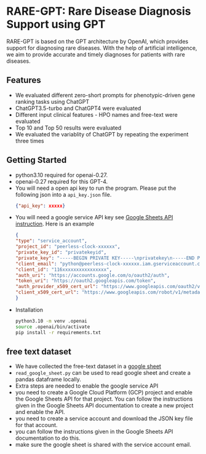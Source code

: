 # RARE-GPT: Rare Disease Diagnosis Support using GPT

RARE-GPT is based on the GPT architecture by OpenAI, which provides support for diagnosing rare diseases. With the help of artificial intelligence, we aim to provide accurate and timely diagnoses for patients with rare diseases.

## Features

- We evaluated different zero-short prompts for phenotypic-driven gene ranking tasks using ChatGPT 
- ChatGPT3.5-turbo and ChatGPT4 were evaluated
- Different input clinical features - HPO names and free-text were evaluated
- Top 10 and Top 50 results were evaluated
- We evaluated the variablity of ChatGPT by repeating the experiment three times

## Getting Started
- python3.10 required for openai-0.27.
- openai-0.27 required for this GPT-4.
- You will need a open api key to run the program. Please put the following json into a `api_key.json` file.
    ```json
    {"api_key": xxxxx}
    ```
- You will need a google service API key see [Google Sheets API instruction](https://developers.google.com/sheets/api/guides/concepts). Here is an example
    ```json
    {
    "type": "service_account",
    "project_id": "peerless-clock-xxxxxx",
    "private_key_id": "privatekeyid",
    "private_key": "-----BEGIN PRIVATE KEY-----\nprivatekey\n-----END PRIVATE KEY-----\n",
    "client_email": "python@peerless-clock-xxxxxx.iam.gserviceaccount.com",
    "client_id": "116xxxxxxxxxxxxxxxx",
    "auth_uri": "https://accounts.google.com/o/oauth2/auth",
    "token_uri": "https://oauth2.googleapis.com/token",
    "auth_provider_x509_cert_url": "https://www.googleapis.com/oauth2/v1/certs",
    "client_x509_cert_url": "https://www.googleapis.com/robot/v1/metadata/x509/python%40peerless-clock-xxxxxx.iam.gserviceaccount.com"
    }
    ```
- Installation 
    ```sh
    python3.10 -m venv .openai
    source .openai/bin/activate
    pip install -r requirements.txt
    ```


## free text dataset
- We have collected the free-text dataset in a [google sheet](https://docs.google.com/spreadsheets/d/1GL_mEX2Iqz5ANvftYWa2mwDKxnA05jN-s2SKDw3rLeo/edit#gid=0)
- `read_google_sheet.py` can be used to read google sheet and create a pandas dataframe locally.
- Extra steps are needed to enable the google service API
 - you need to create a Google Cloud Platform (GCP) project and enable the Google Sheets API for that project. You can follow the instructions given in the Google Sheets API documentation to create a new project and enable the API.
 - you need to create a service account and download the JSON key file for that account. 
 - you can follow the instructions given in the Google Sheets API documentation to do this.
 - make sure the google sheet is shared with the service account email.


